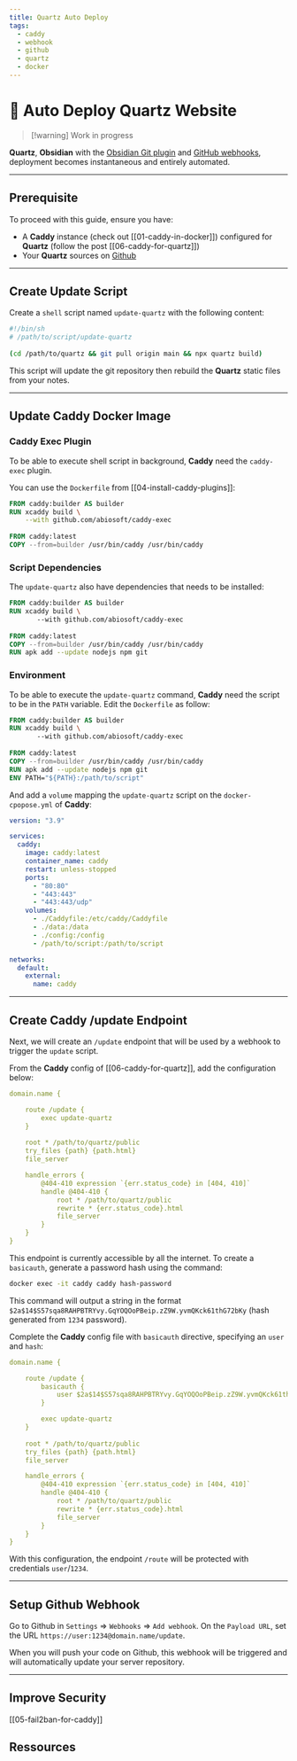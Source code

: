 ```yaml
---
title: Quartz Auto Deploy
tags:
  - caddy
  - webhook
  - github
  - quartz
  - docker
---
```


# 🚀 Auto Deploy Quartz Website

> [!warning] Work in progress

**Quartz**, **Obsidian** with the [Obsidian Git plugin](https://github.com/denolehov/obsidian-git) and [GitHub webhooks](https://docs.github.com/en/webhooks), deployment becomes instantaneous and entirely automated.

---
## Prerequisite
To proceed with this guide, ensure you have:
- A **Caddy** instance (check out [[01-caddy-in-docker]]) configured for **Quartz** (follow the post [[06-caddy-for-quartz]])
- Your **Quartz** sources on [Github](https://github.com)

---
## Create Update Script

Create a `shell` script named `update-quartz` with the following content:

```bash
#!/bin/sh
# /path/to/script/update-quartz
  
(cd /path/to/quartz && git pull origin main && npx quartz build)
```

This script will update the git repository then rebuild the **Quartz** static files from your notes.

---
## Update Caddy Docker Image

### Caddy Exec Plugin

To be able to execute shell script in background, **Caddy** need the `caddy-exec` plugin.

You can use the `Dockerfile` from [[04-install-caddy-plugins]]:

```dockerfile {2-3}
FROM caddy:builder AS builder
RUN xcaddy build \
	--with github.com/abiosoft/caddy-exec
	
FROM caddy:latest
COPY --from=builder /usr/bin/caddy /usr/bin/caddy
```

### Script Dependencies

The `update-quartz` also have dependencies that needs to be installed:

```dockerfile {6}
FROM caddy:builder AS builder  
RUN xcaddy build \
       --with github.com/abiosoft/caddy-exec  
  
FROM caddy:latest  
COPY --from=builder /usr/bin/caddy /usr/bin/caddy  
RUN apk add --update nodejs npm git
```

### Environment

To be able to execute the `update-quartz` command, **Caddy** need the script to be in the `PATH` variable. Edit the `Dockerfile` as follow:

```dockerfile {7}
FROM caddy:builder AS builder  
RUN xcaddy build \
       --with github.com/abiosoft/caddy-exec
        
FROM caddy:latest  
COPY --from=builder /usr/bin/caddy /usr/bin/caddy  
RUN apk add --update nodejs npm git  
ENV PATH="${PATH}:/path/to/script"
```

And add a `volume` mapping the `update-quartz` script on the `docker-cpopose.yml` of **Caddy**:

```yml {16}
version: "3.9"

services:
  caddy:
    image: caddy:latest
    container_name: caddy
    restart: unless-stopped
    ports:
      - "80:80"
      - "443:443"
      - "443:443/udp"
    volumes:
      - ./Caddyfile:/etc/caddy/Caddyfile
      - ./data:/data
      - ./config:/config
      - /path/to/script:/path/to/script

networks:
  default:
    external:
      name: caddy
```


---
## Create Caddy /update Endpoint

Next, we will create an `/update` endpoint that will be used by a webhook to trigger the `update` script.

From the **Caddy** config of [[06-caddy-for-quartz]], add the configuration below:

```yml {3-5}
domain.name {

	route /update {
		exec update-quartz
	}
	
    root * /path/to/quartz/public
    try_files {path} {path.html}
    file_server

    handle_errors {  
        @404-410 expression `{err.status_code} in [404, 410]`  
        handle @404-410 {  
            root * /path/to/quartz/public  
            rewrite * {err.status_code}.html  
            file_server  
        }  
    }
}
```

This endpoint is currently accessible by all the internet. To create a `basicauth`, generate a password hash using the command:

```bash
docker exec -it caddy caddy hash-password
```

This command will output a string in the format `$2a$14$S57sqa8RAHPBTRYvy.GqYOQOoPBeip.zZ9W.yvmQKck61thG72bKy` (hash generated from `1234` password).

Complete the **Caddy** config file with `basicauth` directive, specifying an `user` and `hash`:

```yml {4-6}
domain.name {

	route /update {
		basicauth {
			user $2a$14$S57sqa8RAHPBTRYvy.GqYOQOoPBeip.zZ9W.yvmQKck61thG72bKy
		}

		exec update-quartz
	}
	
    root * /path/to/quartz/public
    try_files {path} {path.html}
    file_server

    handle_errors {  
        @404-410 expression `{err.status_code} in [404, 410]`  
        handle @404-410 {  
            root * /path/to/quartz/public  
            rewrite * {err.status_code}.html  
            file_server  
        }  
    }
}
```

With this configuration, the endpoint `/route` will be protected with credentials `user`/`1234`.

---
## Setup Github Webhook

Go to Github in `Settings` => `Webhooks` => `Add webhook`.
On the `Payload URL`, set the URL `https://user:1234@domain.name/update`.

When you will push your code on Github, this webhook will be triggered and will automatically update your server repository.

---
## Improve Security

[[05-fail2ban-for-caddy]]

## Ressources